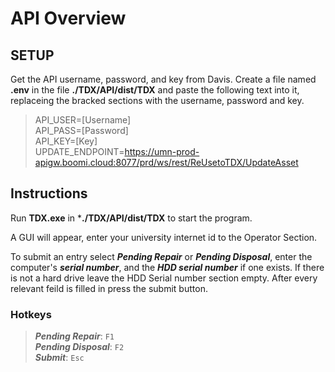 # API Overview

## SETUP
Get the API username, password, and key from Davis. Create a file named **.env** in the file **./TDX/API/dist/TDX** and paste the following text into it, replaceing the bracked sections with the username, password and key.


>API_USER=[Username]<br>
>API_PASS=[Password]<br>
>API_KEY=[Key]<br>
>UPDATE_ENDPOINT=https://umn-prod-apigw.boomi.cloud:8077/prd/ws/rest/ReUsetoTDX/UpdateAsset


## Instructions

Run **TDX.exe** in ***./TDX/API/dist/TDX** to start the program.

A GUI will appear, enter your university internet id to the Operator Section.

To submit an entry select ***Pending Repair*** or ***Pending Disposal***, enter the computer's ***serial number***, and the ***HDD serial number*** if one exists. If there is not a hard drive leave the HDD Serial number section empty. After every relevant feild is filled in press the submit button.

### Hotkeys

>***Pending Repair***: ```F1```<br>
>***Pending Disposal***: ```F2```<br>
>***Submit***: ```Esc```<br>
